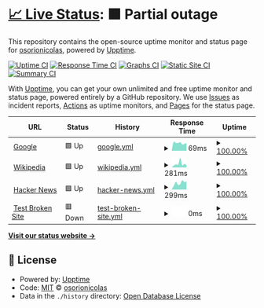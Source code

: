 # [📈 Live Status](https://osorionicolas.github.io/upptime): <!--live status--> **🟧 Partial outage**

This repository contains the open-source uptime monitor and status page for [osorionicolas](https://osorionicolas.github.io/upptime), powered by [Upptime](https://github.com/upptime/upptime).

[![Uptime CI](https://github.com/osorionicolas/upptime/workflows/Uptime%20CI/badge.svg)](https://github.com/osorionicolas/upptime/actions?query=workflow%3A%22Uptime+CI%22)
[![Response Time CI](https://github.com/osorionicolas/upptime/workflows/Response%20Time%20CI/badge.svg)](https://github.com/osorionicolas/upptime/actions?query=workflow%3A%22Response+Time+CI%22)
[![Graphs CI](https://github.com/osorionicolas/upptime/workflows/Graphs%20CI/badge.svg)](https://github.com/osorionicolas/upptime/actions?query=workflow%3A%22Graphs+CI%22)
[![Static Site CI](https://github.com/osorionicolas/upptime/workflows/Static%20Site%20CI/badge.svg)](https://github.com/osorionicolas/upptime/actions?query=workflow%3A%22Static+Site+CI%22)
[![Summary CI](https://github.com/osorionicolas/upptime/workflows/Summary%20CI/badge.svg)](https://github.com/osorionicolas/upptime/actions?query=workflow%3A%22Summary+CI%22)

With [Upptime](https://upptime.js.org), you can get your own unlimited and free uptime monitor and status page, powered entirely by a GitHub repository. We use [Issues](https://github.com/osorionicolas/upptime/issues) as incident reports, [Actions](https://github.com/osorionicolas/upptime/actions) as uptime monitors, and [Pages](https://osorionicolas.github.io/upptime) for the status page.

<!--start: status pages-->
<!-- This summary is generated by Upptime (https://github.com/upptime/upptime) -->
<!-- Do not edit this manually, your changes will be overwritten -->
<!-- prettier-ignore -->
| URL | Status | History | Response Time | Uptime |
| --- | ------ | ------- | ------------- | ------ |
| <img alt="" src="https://favicons.githubusercontent.com/www.google.com" height="13"> [Google](https://www.google.com) | 🟩 Up | [google.yml](https://github.com/osorionicolas/upptime/commits/HEAD/history/google.yml) | <details><summary><img alt="Response time graph" src="./graphs/google/response-time-week.png" height="20"> 69ms</summary><br><a href="https://osorionicolas.github.io/upptime/history/google"><img alt="Response time 80" src="https://img.shields.io/endpoint?url=https%3A%2F%2Fraw.githubusercontent.com%2Fosorionicolas%2Fupptime%2FHEAD%2Fapi%2Fgoogle%2Fresponse-time.json"></a><br><a href="https://osorionicolas.github.io/upptime/history/google"><img alt="24-hour response time 69" src="https://img.shields.io/endpoint?url=https%3A%2F%2Fraw.githubusercontent.com%2Fosorionicolas%2Fupptime%2FHEAD%2Fapi%2Fgoogle%2Fresponse-time-day.json"></a><br><a href="https://osorionicolas.github.io/upptime/history/google"><img alt="7-day response time 69" src="https://img.shields.io/endpoint?url=https%3A%2F%2Fraw.githubusercontent.com%2Fosorionicolas%2Fupptime%2FHEAD%2Fapi%2Fgoogle%2Fresponse-time-week.json"></a><br><a href="https://osorionicolas.github.io/upptime/history/google"><img alt="30-day response time 94" src="https://img.shields.io/endpoint?url=https%3A%2F%2Fraw.githubusercontent.com%2Fosorionicolas%2Fupptime%2FHEAD%2Fapi%2Fgoogle%2Fresponse-time-month.json"></a><br><a href="https://osorionicolas.github.io/upptime/history/google"><img alt="1-year response time 80" src="https://img.shields.io/endpoint?url=https%3A%2F%2Fraw.githubusercontent.com%2Fosorionicolas%2Fupptime%2FHEAD%2Fapi%2Fgoogle%2Fresponse-time-year.json"></a></details> | <details><summary><a href="https://osorionicolas.github.io/upptime/history/google">100.00%</a></summary><a href="https://osorionicolas.github.io/upptime/history/google"><img alt="All-time uptime 100.00%" src="https://img.shields.io/endpoint?url=https%3A%2F%2Fraw.githubusercontent.com%2Fosorionicolas%2Fupptime%2FHEAD%2Fapi%2Fgoogle%2Fuptime.json"></a><br><a href="https://osorionicolas.github.io/upptime/history/google"><img alt="24-hour uptime 100.00%" src="https://img.shields.io/endpoint?url=https%3A%2F%2Fraw.githubusercontent.com%2Fosorionicolas%2Fupptime%2FHEAD%2Fapi%2Fgoogle%2Fuptime-day.json"></a><br><a href="https://osorionicolas.github.io/upptime/history/google"><img alt="7-day uptime 100.00%" src="https://img.shields.io/endpoint?url=https%3A%2F%2Fraw.githubusercontent.com%2Fosorionicolas%2Fupptime%2FHEAD%2Fapi%2Fgoogle%2Fuptime-week.json"></a><br><a href="https://osorionicolas.github.io/upptime/history/google"><img alt="30-day uptime 100.00%" src="https://img.shields.io/endpoint?url=https%3A%2F%2Fraw.githubusercontent.com%2Fosorionicolas%2Fupptime%2FHEAD%2Fapi%2Fgoogle%2Fuptime-month.json"></a><br><a href="https://osorionicolas.github.io/upptime/history/google"><img alt="1-year uptime 100.00%" src="https://img.shields.io/endpoint?url=https%3A%2F%2Fraw.githubusercontent.com%2Fosorionicolas%2Fupptime%2FHEAD%2Fapi%2Fgoogle%2Fuptime-year.json"></a></details>
| <img alt="" src="https://favicons.githubusercontent.com/en.wikipedia.org" height="13"> [Wikipedia](https://en.wikipedia.org) | 🟩 Up | [wikipedia.yml](https://github.com/osorionicolas/upptime/commits/HEAD/history/wikipedia.yml) | <details><summary><img alt="Response time graph" src="./graphs/wikipedia/response-time-week.png" height="20"> 281ms</summary><br><a href="https://osorionicolas.github.io/upptime/history/wikipedia"><img alt="Response time 216" src="https://img.shields.io/endpoint?url=https%3A%2F%2Fraw.githubusercontent.com%2Fosorionicolas%2Fupptime%2FHEAD%2Fapi%2Fwikipedia%2Fresponse-time.json"></a><br><a href="https://osorionicolas.github.io/upptime/history/wikipedia"><img alt="24-hour response time 170" src="https://img.shields.io/endpoint?url=https%3A%2F%2Fraw.githubusercontent.com%2Fosorionicolas%2Fupptime%2FHEAD%2Fapi%2Fwikipedia%2Fresponse-time-day.json"></a><br><a href="https://osorionicolas.github.io/upptime/history/wikipedia"><img alt="7-day response time 281" src="https://img.shields.io/endpoint?url=https%3A%2F%2Fraw.githubusercontent.com%2Fosorionicolas%2Fupptime%2FHEAD%2Fapi%2Fwikipedia%2Fresponse-time-week.json"></a><br><a href="https://osorionicolas.github.io/upptime/history/wikipedia"><img alt="30-day response time 212" src="https://img.shields.io/endpoint?url=https%3A%2F%2Fraw.githubusercontent.com%2Fosorionicolas%2Fupptime%2FHEAD%2Fapi%2Fwikipedia%2Fresponse-time-month.json"></a><br><a href="https://osorionicolas.github.io/upptime/history/wikipedia"><img alt="1-year response time 216" src="https://img.shields.io/endpoint?url=https%3A%2F%2Fraw.githubusercontent.com%2Fosorionicolas%2Fupptime%2FHEAD%2Fapi%2Fwikipedia%2Fresponse-time-year.json"></a></details> | <details><summary><a href="https://osorionicolas.github.io/upptime/history/wikipedia">100.00%</a></summary><a href="https://osorionicolas.github.io/upptime/history/wikipedia"><img alt="All-time uptime 100.00%" src="https://img.shields.io/endpoint?url=https%3A%2F%2Fraw.githubusercontent.com%2Fosorionicolas%2Fupptime%2FHEAD%2Fapi%2Fwikipedia%2Fuptime.json"></a><br><a href="https://osorionicolas.github.io/upptime/history/wikipedia"><img alt="24-hour uptime 100.00%" src="https://img.shields.io/endpoint?url=https%3A%2F%2Fraw.githubusercontent.com%2Fosorionicolas%2Fupptime%2FHEAD%2Fapi%2Fwikipedia%2Fuptime-day.json"></a><br><a href="https://osorionicolas.github.io/upptime/history/wikipedia"><img alt="7-day uptime 100.00%" src="https://img.shields.io/endpoint?url=https%3A%2F%2Fraw.githubusercontent.com%2Fosorionicolas%2Fupptime%2FHEAD%2Fapi%2Fwikipedia%2Fuptime-week.json"></a><br><a href="https://osorionicolas.github.io/upptime/history/wikipedia"><img alt="30-day uptime 99.95%" src="https://img.shields.io/endpoint?url=https%3A%2F%2Fraw.githubusercontent.com%2Fosorionicolas%2Fupptime%2FHEAD%2Fapi%2Fwikipedia%2Fuptime-month.json"></a><br><a href="https://osorionicolas.github.io/upptime/history/wikipedia"><img alt="1-year uptime 100.00%" src="https://img.shields.io/endpoint?url=https%3A%2F%2Fraw.githubusercontent.com%2Fosorionicolas%2Fupptime%2FHEAD%2Fapi%2Fwikipedia%2Fuptime-year.json"></a></details>
| <img alt="" src="https://favicons.githubusercontent.com/news.ycombinator.com" height="13"> [Hacker News](https://news.ycombinator.com) | 🟩 Up | [hacker-news.yml](https://github.com/osorionicolas/upptime/commits/HEAD/history/hacker-news.yml) | <details><summary><img alt="Response time graph" src="./graphs/hacker-news/response-time-week.png" height="20"> 299ms</summary><br><a href="https://osorionicolas.github.io/upptime/history/hacker-news"><img alt="Response time 317" src="https://img.shields.io/endpoint?url=https%3A%2F%2Fraw.githubusercontent.com%2Fosorionicolas%2Fupptime%2FHEAD%2Fapi%2Fhacker-news%2Fresponse-time.json"></a><br><a href="https://osorionicolas.github.io/upptime/history/hacker-news"><img alt="24-hour response time 372" src="https://img.shields.io/endpoint?url=https%3A%2F%2Fraw.githubusercontent.com%2Fosorionicolas%2Fupptime%2FHEAD%2Fapi%2Fhacker-news%2Fresponse-time-day.json"></a><br><a href="https://osorionicolas.github.io/upptime/history/hacker-news"><img alt="7-day response time 299" src="https://img.shields.io/endpoint?url=https%3A%2F%2Fraw.githubusercontent.com%2Fosorionicolas%2Fupptime%2FHEAD%2Fapi%2Fhacker-news%2Fresponse-time-week.json"></a><br><a href="https://osorionicolas.github.io/upptime/history/hacker-news"><img alt="30-day response time 265" src="https://img.shields.io/endpoint?url=https%3A%2F%2Fraw.githubusercontent.com%2Fosorionicolas%2Fupptime%2FHEAD%2Fapi%2Fhacker-news%2Fresponse-time-month.json"></a><br><a href="https://osorionicolas.github.io/upptime/history/hacker-news"><img alt="1-year response time 317" src="https://img.shields.io/endpoint?url=https%3A%2F%2Fraw.githubusercontent.com%2Fosorionicolas%2Fupptime%2FHEAD%2Fapi%2Fhacker-news%2Fresponse-time-year.json"></a></details> | <details><summary><a href="https://osorionicolas.github.io/upptime/history/hacker-news">100.00%</a></summary><a href="https://osorionicolas.github.io/upptime/history/hacker-news"><img alt="All-time uptime 100.00%" src="https://img.shields.io/endpoint?url=https%3A%2F%2Fraw.githubusercontent.com%2Fosorionicolas%2Fupptime%2FHEAD%2Fapi%2Fhacker-news%2Fuptime.json"></a><br><a href="https://osorionicolas.github.io/upptime/history/hacker-news"><img alt="24-hour uptime 100.00%" src="https://img.shields.io/endpoint?url=https%3A%2F%2Fraw.githubusercontent.com%2Fosorionicolas%2Fupptime%2FHEAD%2Fapi%2Fhacker-news%2Fuptime-day.json"></a><br><a href="https://osorionicolas.github.io/upptime/history/hacker-news"><img alt="7-day uptime 100.00%" src="https://img.shields.io/endpoint?url=https%3A%2F%2Fraw.githubusercontent.com%2Fosorionicolas%2Fupptime%2FHEAD%2Fapi%2Fhacker-news%2Fuptime-week.json"></a><br><a href="https://osorionicolas.github.io/upptime/history/hacker-news"><img alt="30-day uptime 100.00%" src="https://img.shields.io/endpoint?url=https%3A%2F%2Fraw.githubusercontent.com%2Fosorionicolas%2Fupptime%2FHEAD%2Fapi%2Fhacker-news%2Fuptime-month.json"></a><br><a href="https://osorionicolas.github.io/upptime/history/hacker-news"><img alt="1-year uptime 100.00%" src="https://img.shields.io/endpoint?url=https%3A%2F%2Fraw.githubusercontent.com%2Fosorionicolas%2Fupptime%2FHEAD%2Fapi%2Fhacker-news%2Fuptime-year.json"></a></details>
| <img alt="" src="https://favicons.githubusercontent.com/thissitedoesnotexist.koj.co" height="13"> [Test Broken Site](https://thissitedoesnotexist.koj.co) | 🟥 Down | [test-broken-site.yml](https://github.com/osorionicolas/upptime/commits/HEAD/history/test-broken-site.yml) | <details><summary><img alt="Response time graph" src="./graphs/test-broken-site/response-time-week.png" height="20"> 0ms</summary><br><a href="https://osorionicolas.github.io/upptime/history/test-broken-site"><img alt="Response time 0" src="https://img.shields.io/endpoint?url=https%3A%2F%2Fraw.githubusercontent.com%2Fosorionicolas%2Fupptime%2FHEAD%2Fapi%2Ftest-broken-site%2Fresponse-time.json"></a><br><a href="https://osorionicolas.github.io/upptime/history/test-broken-site"><img alt="24-hour response time 0" src="https://img.shields.io/endpoint?url=https%3A%2F%2Fraw.githubusercontent.com%2Fosorionicolas%2Fupptime%2FHEAD%2Fapi%2Ftest-broken-site%2Fresponse-time-day.json"></a><br><a href="https://osorionicolas.github.io/upptime/history/test-broken-site"><img alt="7-day response time 0" src="https://img.shields.io/endpoint?url=https%3A%2F%2Fraw.githubusercontent.com%2Fosorionicolas%2Fupptime%2FHEAD%2Fapi%2Ftest-broken-site%2Fresponse-time-week.json"></a><br><a href="https://osorionicolas.github.io/upptime/history/test-broken-site"><img alt="30-day response time 0" src="https://img.shields.io/endpoint?url=https%3A%2F%2Fraw.githubusercontent.com%2Fosorionicolas%2Fupptime%2FHEAD%2Fapi%2Ftest-broken-site%2Fresponse-time-month.json"></a><br><a href="https://osorionicolas.github.io/upptime/history/test-broken-site"><img alt="1-year response time 0" src="https://img.shields.io/endpoint?url=https%3A%2F%2Fraw.githubusercontent.com%2Fosorionicolas%2Fupptime%2FHEAD%2Fapi%2Ftest-broken-site%2Fresponse-time-year.json"></a></details> | <details><summary><a href="https://osorionicolas.github.io/upptime/history/test-broken-site">100.00%</a></summary><a href="https://osorionicolas.github.io/upptime/history/test-broken-site"><img alt="All-time uptime 100.00%" src="https://img.shields.io/endpoint?url=https%3A%2F%2Fraw.githubusercontent.com%2Fosorionicolas%2Fupptime%2FHEAD%2Fapi%2Ftest-broken-site%2Fuptime.json"></a><br><a href="https://osorionicolas.github.io/upptime/history/test-broken-site"><img alt="24-hour uptime 100.00%" src="https://img.shields.io/endpoint?url=https%3A%2F%2Fraw.githubusercontent.com%2Fosorionicolas%2Fupptime%2FHEAD%2Fapi%2Ftest-broken-site%2Fuptime-day.json"></a><br><a href="https://osorionicolas.github.io/upptime/history/test-broken-site"><img alt="7-day uptime 100.00%" src="https://img.shields.io/endpoint?url=https%3A%2F%2Fraw.githubusercontent.com%2Fosorionicolas%2Fupptime%2FHEAD%2Fapi%2Ftest-broken-site%2Fuptime-week.json"></a><br><a href="https://osorionicolas.github.io/upptime/history/test-broken-site"><img alt="30-day uptime 100.00%" src="https://img.shields.io/endpoint?url=https%3A%2F%2Fraw.githubusercontent.com%2Fosorionicolas%2Fupptime%2FHEAD%2Fapi%2Ftest-broken-site%2Fuptime-month.json"></a><br><a href="https://osorionicolas.github.io/upptime/history/test-broken-site"><img alt="1-year uptime 100.00%" src="https://img.shields.io/endpoint?url=https%3A%2F%2Fraw.githubusercontent.com%2Fosorionicolas%2Fupptime%2FHEAD%2Fapi%2Ftest-broken-site%2Fuptime-year.json"></a></details>

<!--end: status pages-->

[**Visit our status website →**](https://osorionicolas.github.io/upptime)

## 📄 License

- Powered by: [Upptime](https://github.com/upptime/upptime)
- Code: [MIT](./LICENSE) © [osorionicolas](https://osorionicolas.github.io/upptime)
- Data in the `./history` directory: [Open Database License](https://opendatacommons.org/licenses/odbl/1-0/)
